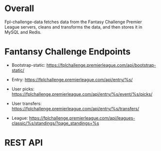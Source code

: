 # Overall

Fpl-challenge-data fetches data from the Fantasy Challenge Premier League servers, cleans and transforms the data, and then stores it in MySQL and Redis.

# Fantansy Challenge Endpoints

- Bootstrap-static: https://fplchallenge.premierleague.com/api/bootstrap-static/

- Entry: https://fplchallenge.premierleague.com/api/entry/%s/

- User picks: https://fplchallenge.premierleague.com/api/entry/%s/event/%s/picks/

- User transfers: https://fplchallenge.premierleague.com/api/entry/%s/transfers/

- League: https://fplchallenge.premierleague.com/api/leagues-classic/%s/standings/?page_standings=%s

# REST API

